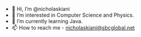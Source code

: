 - 👋 Hi, I’m @nicholaskiani
- 👀 I’m interested in Computer Science and Physics.
- 🌱 I’m currently learning Java.
- 📫 How to reach me - nicholaskiani@sbcglobal.net
